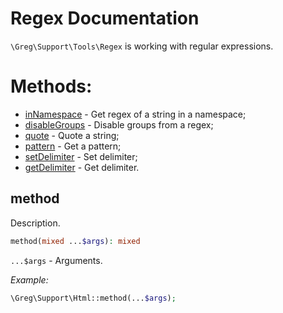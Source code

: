 # Regex Documentation

`\Greg\Support\Tools\Regex` is working with regular expressions.

# Methods:

* [inNamespace](#innamespace) - Get regex of a string in a namespace;
* [disableGroups](#disablegroups) - Disable groups from a regex;
* [quote](#quote) - Quote a string;
* [pattern](#pattern) - Get a pattern;
* [setDelimiter](#setdelimiter) - Set delimiter;
* [getDelimiter](#getdelimiter) - Get delimiter.

## method

Description.

```php
method(mixed ...$args): mixed
```

`...$args` - Arguments.

_Example:_

```php
\Greg\Support\Html::method(...$args);
```
